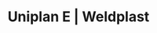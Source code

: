 ---
Link: "file:/Users/vinayakpatel/Downloads/www.weldplast.cz/uniplan-e"
product_name: "UNIPLAN E230 V / 2300 W, včetně boxu"
product_id: "Obj. číslo:114.221"
title: "Uniplan E | Weldplast"
product_desc: "Efektivní svařování průmyslových tkanin. Vodicí kladka automatu Leister UNIPLAN E přesně zachovává směr nástroje. Digitální displej zobrazuje nastavené a skutečné hodnoty teploty a rychlosti svařování. Ohřev je elektronicky regulován.Malý, lehký a praktickýElektronické řízení pro opakovatelné výsledkyAutomatický startVysoká rychlost svařováníIntegrovaný zvedací mechanismusPraktický přepravní box součástí dodávky"
product_specs: "Značka konformity, Značka schválení, Třída ochrany I, NapětíV~230, PříkonW2300, FrekvenceHz50 / 60, Max. teplota°C620, Rychlostm/min1 - 7,5, Rozsah průtoku vzduchu%50 - 100 (plynule), Průtok vzduchul/min300, Úroveň hlučnosti LpAdB65, Rozměry (D x Š x V)mm420 x 270 x 210, Hmotnostkg11,5 (s kabelem 3 m), Druh certifikaceCCA, Šířka svarumm20"
product_downloads: "TECHNICKÉ TKANINY - katalog																								stáhnout																								, UNIPLAN E - manuál SK																								stáhnout																								, UNIPLAN E - manuál CZ																								stáhnout																								, UNIPLAN - produktový list																								stáhnout																								"
href: "https://www.weldplast.cz/files/katalog-technicke-tkaniny-2019-web.pdf, https://www.weldplast.cz/files/katalog-technicke-tkaniny-2019-web.pdf, https://www.weldplast.cz/files/uniplan-e-manual-sk.pdf, https://www.weldplast.cz/files/uniplan-e-manual-sk.pdf, https://www.weldplast.cz/files/uniplan-e-manual-cz.pdf, https://www.weldplast.cz/files/uniplan-e-manual-cz.pdf, https://www.weldplast.cz/files/uniplan-e-s-produktovy-list-leister.pdf, https://www.weldplast.cz/files/uniplan-e-s-produktovy-list-leister.pdf"
accessories: "Tyč vodicíUNIPLAN, UNIPLAN S30 mm, 230 V / 2300 W, včetně boxuUNIPLAN S20 mm, 230 V / 2300 W, včetně boxuUNIPLAN E30 mm, 230 V / 2300 W, včetně boxuUNIPLAN E230 V / 2300 W, včetně boxu"
similar_products: "UNIPLAN S30 mm, 230 V / 2300 W, včetně boxuUNIPLAN S20 mm, 230 V / 2300 W, včetně boxuUNIPLAN E30 mm, 230 V / 2300 W, včetně boxuUNIPLAN E230 V / 2300 W, včetně boxu"
---